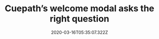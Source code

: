 ﻿---
title: "Cuepath’s welcome modal asks the right question"
description: "Cuepath prompts users with a welcome modal featuring a fun gif and asks whether the users have an existing account. When clicked on “log in”, it automatically takes the user to the log in button and when “I’m new” is clicked on, it takes them to signup."
popupImage: "/assets/onboardings/cuepath-welcome-modal-1.gif"
popupImageAlt: Cuepath prompmts 1
popupImage2: "/assets/onboardings/cuepath-welcome-modal-2.gif"
popupImage2Alt: Cuepath prompmts 2
date: "2020-03-16T05:35:07.322Z"
category: 2
product: 1
bullets:
    - title: "✅ <b>User direction</b> : By asking whether the visitor has an existing account and if so directing them to the log in button is especially helpful for the user persona of Cuepath who are mostly elderly people.<br>
                ✅ <b>Engaging gif</b> : Cuepath has a fun gif on their welcome modal that fits very well into the welcoming context and brings life to the onboarding.<br>
                ✅ <b>Eye-catching hotspot</b> : Since the ideal user persona of Cuepath is older than 65, using a hotspot helps greatly in getting the users to read copy.<br>"
    
---